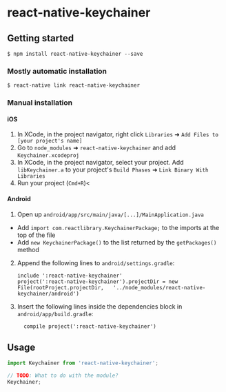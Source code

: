 # react-native-keychainer

## Getting started

`$ npm install react-native-keychainer --save`

### Mostly automatic installation

`$ react-native link react-native-keychainer`

### Manual installation


#### iOS

1. In XCode, in the project navigator, right click `Libraries` ➜ `Add Files to [your project's name]`
2. Go to `node_modules` ➜ `react-native-keychainer` and add `Keychainer.xcodeproj`
3. In XCode, in the project navigator, select your project. Add `libKeychainer.a` to your project's `Build Phases` ➜ `Link Binary With Libraries`
4. Run your project (`Cmd+R`)<

#### Android

1. Open up `android/app/src/main/java/[...]/MainApplication.java`
  - Add `import com.reactlibrary.KeychainerPackage;` to the imports at the top of the file
  - Add `new KeychainerPackage()` to the list returned by the `getPackages()` method
2. Append the following lines to `android/settings.gradle`:
  	```
  	include ':react-native-keychainer'
  	project(':react-native-keychainer').projectDir = new File(rootProject.projectDir, 	'../node_modules/react-native-keychainer/android')
  	```
3. Insert the following lines inside the dependencies block in `android/app/build.gradle`:
  	```
      compile project(':react-native-keychainer')
  	```


## Usage
```javascript
import Keychainer from 'react-native-keychainer';

// TODO: What to do with the module?
Keychainer;
```
